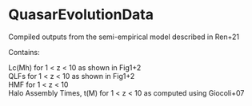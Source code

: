 # QuasarEvolutionData
Compiled outputs from the semi-empirical model described in Ren+21

Contains:

Lc(Mh) for 1 < z < 10 as shown in Fig1+2  
QLFs for 1 < z < 10 as shown in Fig1+2  
HMF for 1 < z < 10  
Halo Assembly Times, t(M) for 1 < z < 10 as computed using Giocoli+07  


